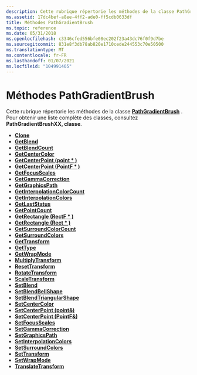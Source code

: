```yaml
---
description: Cette rubrique répertorie les méthodes de la classe PathGradientBrush. Pour obtenir une liste complète des classes, consultez PathGradientBrushXX, classe.
ms.assetid: 17dc4bef-a8ee-4ff2-ade0-ff5cdb0633df
title: Méthodes PathGradientBrush
ms.topic: reference
ms.date: 05/31/2018
ms.openlocfilehash: c3346cfed556bfe08ec202f23a43dc76f0f9d7be
ms.sourcegitcommit: 831e8f3db78ab820e1710cede244553c70e50500
ms.translationtype: MT
ms.contentlocale: fr-FR
ms.lasthandoff: 01/07/2021
ms.locfileid: "104991405"
---
```

# <a name="pathgradientbrush-methods"></a>Méthodes PathGradientBrush

Cette rubrique répertorie les méthodes de la classe [**PathGradientBrush**](/windows/desktop/api/gdipluspath/nl-gdipluspath-pathgradientbrush) . Pour obtenir une liste complète des classes, consultez **PathGradientBrushXX, classe**.

-   [**Clone**](/windows/desktop/api/Gdiplusbrush/nf-gdiplusbrush-brush-clone)
-   [**GetBlend**](/windows/desktop/api/Gdipluspath/nf-gdipluspath-pathgradientbrush-getblend)
-   [**GetBlendCount**](/windows/desktop/api/Gdipluspath/nf-gdipluspath-pathgradientbrush-getblendcount)
-   [**GetCenterColor**](/windows/desktop/api/Gdipluspath/nf-gdipluspath-pathgradientbrush-getcentercolor)
-   [**GetCenterPoint (point \* )**](/windows/win32/api/gdipluspath/nf-gdipluspath-pathgradientbrush-getcenterpoint(outpoint))
-   [**GetCenterPoint (PointF \* )**](/previous-versions//ms535099(v=vs.85))
-   [**GetFocusScales**](/windows/desktop/api/Gdipluspath/nf-gdipluspath-pathgradientbrush-getfocusscales)
-   [**GetGammaCorrection**](/windows/desktop/api/Gdipluspath/nf-gdipluspath-pathgradientbrush-getgammacorrection)
-   [**GetGraphicsPath**](/windows/desktop/api/Gdipluspath/nf-gdipluspath-pathgradientbrush-getgraphicspath)
-   [**GetInterpolationColorCount**](/windows/desktop/api/Gdipluspath/nf-gdipluspath-pathgradientbrush-getinterpolationcolorcount)
-   [**GetInterpolationColors**](/windows/desktop/api/Gdipluspath/nf-gdipluspath-pathgradientbrush-getinterpolationcolors)
-   [**GetLastStatus**](/windows/desktop/api/Gdiplusbrush/nf-gdiplusbrush-brush-getlaststatus)
-   [**GetPointCount**](/windows/desktop/api/Gdipluspath/nf-gdipluspath-pathgradientbrush-getpointcount)
-   [**GetRectangle (RectF \* )**](/previous-versions//ms535096(v=vs.85))
-   [**GetRectangle (Rect \* )**](/windows/win32/api/gdipluspath/nf-gdipluspath-pathgradientbrush-getrectangle(outrect))
-   [**GetSurroundColorCount**](/windows/desktop/api/Gdipluspath/nf-gdipluspath-pathgradientbrush-getsurroundcolorcount)
-   [**GetSurroundColors**](/windows/desktop/api/Gdipluspath/nf-gdipluspath-pathgradientbrush-getsurroundcolors)
-   [**GetTransform**](/windows/desktop/api/Gdipluspath/nf-gdipluspath-pathgradientbrush-gettransform)
-   [**GetType**](/windows/desktop/api/Gdiplusbrush/nf-gdiplusbrush-brush-gettype)
-   [**GetWrapMode**](/windows/desktop/api/Gdipluspath/nf-gdipluspath-pathgradientbrush-getwrapmode)
-   [**MultiplyTransform**](/windows/desktop/api/Gdipluspath/nf-gdipluspath-pathgradientbrush-multiplytransform)
-   [**ResetTransform**](/windows/desktop/api/Gdipluspath/nf-gdipluspath-pathgradientbrush-resettransform)
-   [**RotateTransform**](/windows/desktop/api/Gdipluspath/nf-gdipluspath-pathgradientbrush-rotatetransform)
-   [**ScaleTransform**](/windows/desktop/api/Gdipluspath/nf-gdipluspath-pathgradientbrush-scaletransform)
-   [**SetBlend**](/windows/desktop/api/Gdipluspath/nf-gdipluspath-pathgradientbrush-setblend)
-   [**SetBlendBellShape**](/windows/desktop/api/Gdipluspath/nf-gdipluspath-pathgradientbrush-setblendbellshape)
-   [**SetBlendTriangularShape**](/windows/desktop/api/Gdipluspath/nf-gdipluspath-pathgradientbrush-setblendtriangularshape)
-   [**SetCenterColor**](/windows/desktop/api/Gdipluspath/nf-gdipluspath-pathgradientbrush-setcentercolor)
-   [**SetCenterPoint (point&)**](/windows/win32/api/gdipluspath/nf-gdipluspath-pathgradientbrush-setcenterpoint(inconstpoint_))
-   [**SetCenterPoint (PointF&)**](/previous-versions//ms535095(v=vs.85))
-   [**SetFocusScales**](/windows/desktop/api/Gdipluspath/nf-gdipluspath-pathgradientbrush-setfocusscales)
-   [**SetGammaCorrection**](/windows/desktop/api/Gdipluspath/nf-gdipluspath-pathgradientbrush-setgammacorrection)
-   [**SetGraphicsPath**](/windows/desktop/api/Gdipluspath/nf-gdipluspath-pathgradientbrush-setgraphicspath)
-   [**SetInterpolationColors**](/windows/desktop/api/Gdipluspath/nf-gdipluspath-pathgradientbrush-setinterpolationcolors)
-   [**SetSurroundColors**](/windows/desktop/api/Gdipluspath/nf-gdipluspath-pathgradientbrush-setsurroundcolors)
-   [**SetTransform**](/windows/desktop/api/Gdipluspath/nf-gdipluspath-pathgradientbrush-settransform)
-   [**SetWrapMode**](/windows/desktop/api/Gdipluspath/nf-gdipluspath-pathgradientbrush-setwrapmode)
-   [**TranslateTransform**](/windows/desktop/api/Gdipluspath/nf-gdipluspath-pathgradientbrush-translatetransform)

 

 
